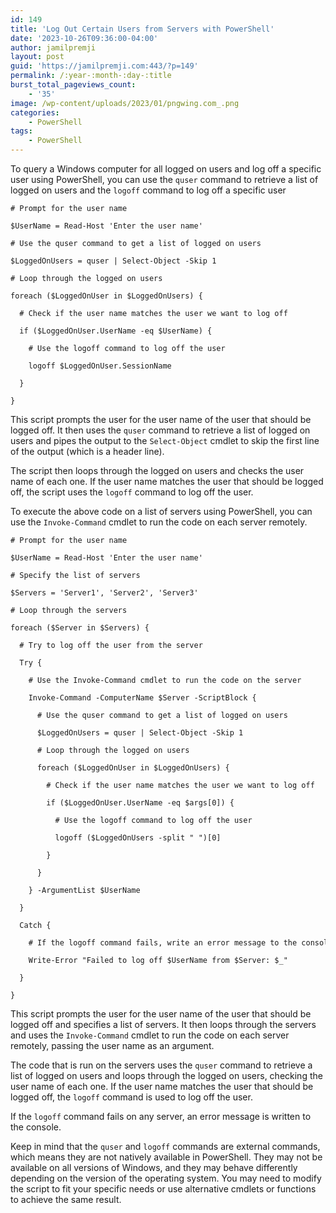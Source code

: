 ```yaml
---
id: 149
title: 'Log Out Certain Users from Servers with PowerShell'
date: '2023-10-26T09:36:00-04:00'
author: jamilpremji
layout: post
guid: 'https://jamilpremji.com:443/?p=149'
permalink: /:year-:month-:day-:title
burst_total_pageviews_count:
    - '35'
image: /wp-content/uploads/2023/01/pngwing.com_.png
categories:
    - PowerShell
tags:
    - PowerShell
---
```


To query a Windows computer for all logged on users and log off a specific user using PowerShell, you can use the `quser` command to retrieve a list of logged on users and the `logoff` command to log off a specific user

```
# Prompt for the user name

$UserName = Read-Host 'Enter the user name'

# Use the quser command to get a list of logged on users

$LoggedOnUsers = quser | Select-Object -Skip 1

# Loop through the logged on users

foreach ($LoggedOnUser in $LoggedOnUsers) {

  # Check if the user name matches the user we want to log off

  if ($LoggedOnUser.UserName -eq $UserName) {

    # Use the logoff command to log off the user

    logoff $LoggedOnUser.SessionName

  }

}
```

This script prompts the user for the user name of the user that should be logged off. It then uses the `quser` command to retrieve a list of logged on users and pipes the output to the `Select-Object` cmdlet to skip the first line of the output (which is a header line).

The script then loops through the logged on users and checks the user name of each one. If the user name matches the user that should be logged off, the script uses the `logoff` command to log off the user.

To execute the above code on a list of servers using PowerShell, you can use the `Invoke-Command` cmdlet to run the code on each server remotely.

```
# Prompt for the user name

$UserName = Read-Host 'Enter the user name'

# Specify the list of servers

$Servers = 'Server1', 'Server2', 'Server3'

# Loop through the servers

foreach ($Server in $Servers) {

  # Try to log off the user from the server

  Try {

    # Use the Invoke-Command cmdlet to run the code on the server

    Invoke-Command -ComputerName $Server -ScriptBlock {

      # Use the quser command to get a list of logged on users

      $LoggedOnUsers = quser | Select-Object -Skip 1

      # Loop through the logged on users

      foreach ($LoggedOnUser in $LoggedOnUsers) {

        # Check if the user name matches the user we want to log off

        if ($LoggedOnUser.UserName -eq $args[0]) {

          # Use the logoff command to log off the user

          logoff ($LoggedOnUsers -split " ")[0]

        }

      }

    } -ArgumentList $UserName

  }

  Catch {

    # If the logoff command fails, write an error message to the console

    Write-Error "Failed to log off $UserName from $Server: $_"

  }

}
```

This script prompts the user for the user name of the user that should be logged off and specifies a list of servers. It then loops through the servers and uses the `Invoke-Command` cmdlet to run the code on each server remotely, passing the user name as an argument.

The code that is run on the servers uses the `quser` command to retrieve a list of logged on users and loops through the logged on users, checking the user name of each one. If the user name matches the user that should be logged off, the `logoff` command is used to log off the user.

If the `logoff` command fails on any server, an error message is written to the console.

Keep in mind that the `quser` and `logoff` commands are external commands, which means they are not natively available in PowerShell. They may not be available on all versions of Windows, and they may behave differently depending on the version of the operating system. You may need to modify the script to fit your specific needs or use alternative cmdlets or functions to achieve the same result.